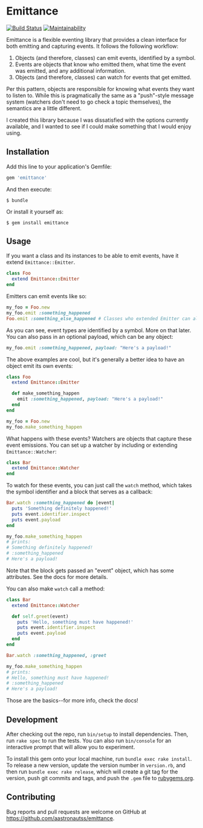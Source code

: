 # Emittance

[![Build Status](https://travis-ci.org/aastronautss/emittance.svg?branch=master)](https://travis-ci.org/aastronautss/emittance)
[![Maintainability](https://api.codeclimate.com/v1/badges/b5900e32c5a385c96c95/maintainability)](https://codeclimate.com/github/aastronautss/emittance/maintainability)

Emittance is a flexible eventing library that provides a clean interface for both emitting and capturing events. It follows the following workflow:

1. Objects (and therefore, classes) can emit events, identified by a symbol.
2. Events are objects that know who emitted them, what time the event was emitted, and any additional information.
3. Objects (and therefore, classes) can watch for events that get emitted.

Per this pattern, objects are responsible for knowing what events they want to listen to. While this is pragmatically the same as a "push"-style message system (watchers don't need to go check a topic themselves), the semantics are a little different.

I created this library because I was dissatisfied with the options currently available, and I wanted to see if I could make something that I would enjoy using.

## Installation

Add this line to your application's Gemfile:

```ruby
gem 'emittance'
```

And then execute:

    $ bundle

Or install it yourself as:

    $ gem install emittance

## Usage

If you want a class and its instances to be able to emit events, have it extend `Emittance::Emitter`.

```ruby
class Foo
  extend Emittance::Emitter
end
```

Emitters can emit events like so:

```ruby
my_foo = Foo.new
my_foo.emit :something_happened
Foo.emit :something_else_happened # Classes who extended Emitter can also emit events!
```

As you can see, event types are identified by a symbol. More on that later. You can also pass in an optional payload, which can be any object:

```ruby
my_foo.emit :something_happened, payload: "Here's a payload!"
```

The above examples are cool, but it's generally a better idea to have an object emit its own events:

```ruby
class Foo
  extend Emittance::Emitter

  def make_something_happen
    emit :something_happened, payload: "Here's a payload!"
  end
end

my_foo = Foo.new
my_foo.make_something_happen
```

What happens with these events? Watchers are objects that capture these event emissions. You can set up a watcher by including or extending `Emittance::Watcher`:

```ruby
class Bar
  extend Emittance::Watcher
end
```

To watch for these events, you can just call the `watch` method, which takes the symbol identifier and a block that serves as a callback:

```ruby
Bar.watch :something_happened do |event|
  puts 'Something definitely happened!'
  puts event.identifier.inspect
  puts event.payload
end

my_foo.make_something_happen
# prints:
# Something definitely happened!
# :something_happened
# Here's a payload!
```

Note that the block gets passed an "event" object, which has some attributes. See the docs for more details.

You can also make `watch` call a method:

```ruby
class Bar
  extend Emittance::Watcher

  def self.greet(event)
    puts 'Hello, something must have happened!'
    puts event.identifier.inspect
    puts event.payload
  end
end

Bar.watch :something_happened, :greet

my_foo.make_something_happen
# prints:
# Hello, something must have happened!
# :something_happened
# Here's a payload!
```

Those are the basics--for more info, check the docs!

## Development

After checking out the repo, run `bin/setup` to install dependencies. Then, run `rake spec` to run the tests. You can also run `bin/console` for an interactive prompt that will allow you to experiment.

To install this gem onto your local machine, run `bundle exec rake install`. To release a new version, update the version number in `version.rb`, and then run `bundle exec rake release`, which will create a git tag for the version, push git commits and tags, and push the `.gem` file to [rubygems.org](https://rubygems.org).

## Contributing

Bug reports and pull requests are welcome on GitHub at https://github.com/aastronautss/emittance.
